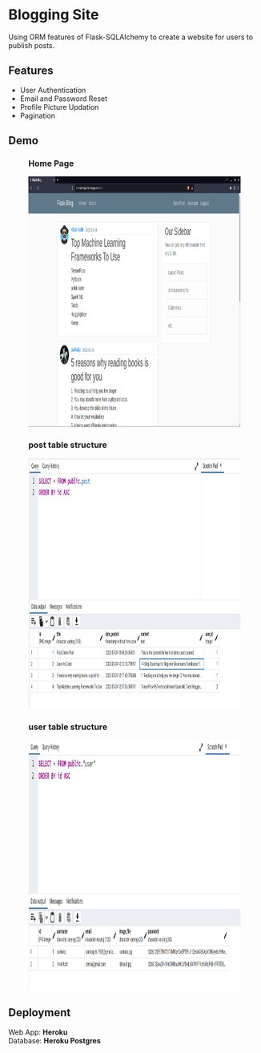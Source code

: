 # Blogging Site
Using ORM features of Flask-SQLAlchemy to create a website for users to publish posts.

## Features

- User Authentication
- Email and Password Reset
- Profile Picture Updation
- Pagination

## Demo

<figure>
    <figcaption><h3>Home Page</h3></figcaption>
    <img src="data/home.png"
         alt="Home Page" width="700" height="500">
    
</figure>

<figure>
    <figcaption><h3>post table structure</h3></figcaption>
    <img src="data/post_table_struct.png"
         alt="post table structure" width="600" height="500">
    
</figure>

<figure>
    <figcaption><h3>user table structure</h3></figcaption>
    <img src="data/user_db_struct.png"
         alt="user table structure" width="600" height="500">
    
</figure>

## Deployment

Web App: **Heroku**<br>
Database: **Heroku Postgres** 
